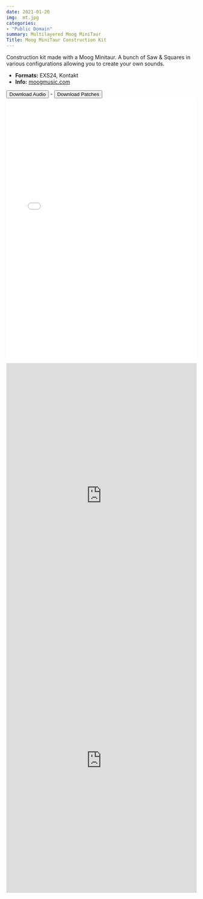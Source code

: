 ```yaml
---
date: 2021-01-20
img:  mt.jpg
categories: 
- "Public Domain"
summary: Multilayered Moog MiniTaur 
Title: Moog MiniTaur Construction Kit 
---
```



Construction kit made with a Moog Minitaur. A bunch of Saw & Squares in various configurations allowing you to create your own sounds. 


-   **Formats:** EXS24, Kontakt
-    **Info:** [moogmusic.com](https://www.moogmusic.com/products/minitaur)



 

<div class="buttons"> <a href="https://www.dropbox.com/sh/8oqja21uhjkj43f/AADuvsuCrHvX5VFlWQovqDS0a?dl=0"> <button>Download Audio</button></a> - <a href="https://github.com/publicsamples/Moog-Minitaur"> <button>Download Patches</button></a></div>





<iframe width="100%" height="700px" src="/Demos/demos/minitaur.html" scrolling="no" frameborder="0" allow="accelerometer; autoplay; clipboard-write; encrypted-media; gyroscope; picture-in-picture" allowfullscreen></iframe>

<iframe width="100%" height="700px" src="https://www.youtube.com/embed/zZXqe9Xeqk4" title="YouTube video player" scrolling="no" frameborder="0" allow="accelerometer; autoplay; clipboard-write; encrypted-media; gyroscope; picture-in-picture" allowfullscreen></iframe>

<iframe width="100%" height="700px" src="https://www.youtube.com/embed/exbumDAYSfo" title="YouTube video player" scrolling="no" frameborder="0" allow="accelerometer; autoplay; clipboard-write; encrypted-media; gyroscope; picture-in-picture" allowfullscreen></iframe>